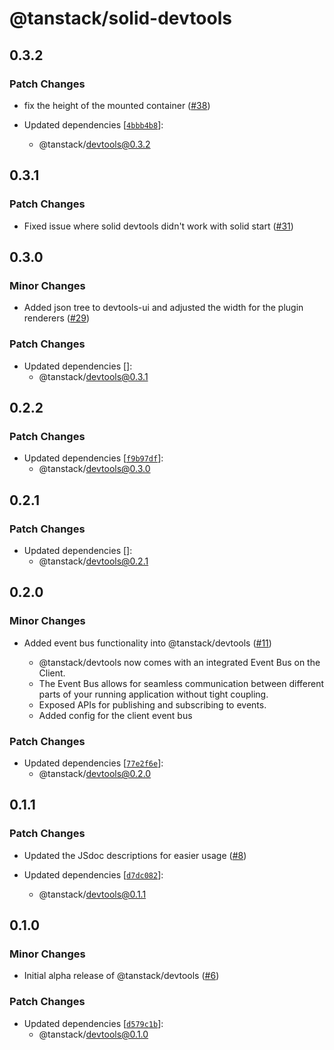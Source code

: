 # @tanstack/solid-devtools

## 0.3.2

### Patch Changes

- fix the height of the mounted container ([#38](https://github.com/TanStack/devtools/pull/38))

- Updated dependencies [[`4bbb4b8`](https://github.com/TanStack/devtools/commit/4bbb4b8715b89f7ad84fb137fdeebdf5a02569a3)]:
  - @tanstack/devtools@0.3.2

## 0.3.1

### Patch Changes

- Fixed issue where solid devtools didn't work with solid start ([#31](https://github.com/TanStack/devtools/pull/31))

## 0.3.0

### Minor Changes

- Added json tree to devtools-ui and adjusted the width for the plugin renderers ([#29](https://github.com/TanStack/devtools/pull/29))

### Patch Changes

- Updated dependencies []:
  - @tanstack/devtools@0.3.1

## 0.2.2

### Patch Changes

- Updated dependencies [[`f9b97df`](https://github.com/TanStack/devtools/commit/f9b97dfbfdb3b6eccf51cba2655b8bd542f21bfa)]:
  - @tanstack/devtools@0.3.0

## 0.2.1

### Patch Changes

- Updated dependencies []:
  - @tanstack/devtools@0.2.1

## 0.2.0

### Minor Changes

- Added event bus functionality into @tanstack/devtools ([#11](https://github.com/TanStack/devtools/pull/11))

  - @tanstack/devtools now comes with an integrated Event Bus on the Client.
  - The Event Bus allows for seamless communication between different parts of your running application
    without tight coupling.
  - Exposed APIs for publishing and subscribing to events.
  - Added config for the client event bus

### Patch Changes

- Updated dependencies [[`77e2f6e`](https://github.com/TanStack/devtools/commit/77e2f6e8d3d5cc82b8d37fcc00c01078e9960003)]:
  - @tanstack/devtools@0.2.0

## 0.1.1

### Patch Changes

- Updated the JSdoc descriptions for easier usage ([#8](https://github.com/TanStack/devtools/pull/8))

- Updated dependencies [[`d7dc082`](https://github.com/TanStack/devtools/commit/d7dc08211dcaba9d226ad1963e812430530e6d35)]:
  - @tanstack/devtools@0.1.1

## 0.1.0

### Minor Changes

- Initial alpha release of @tanstack/devtools ([#6](https://github.com/TanStack/devtools/pull/6))

### Patch Changes

- Updated dependencies [[`d579c1b`](https://github.com/TanStack/devtools/commit/d579c1b01cdf9a9eac9bccb55e8e5ba7f6839485)]:
  - @tanstack/devtools@0.1.0
